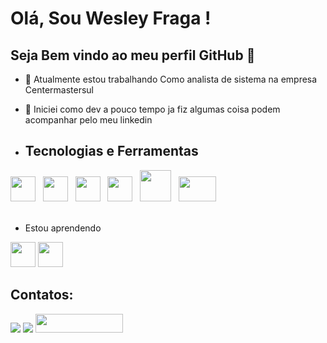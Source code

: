 # Olá, Sou Wesley Fraga ! 
## Seja Bem vindo ao meu perfil GitHub 👋
- 🔭 Atualmente estou trabalhando Como analista de sistema na empresa Centermastersul
- 🌱 Iniciei como dev a pouco tempo ja  fiz algumas coisa podem acompanhar pelo meu linkedin

- ## Tecnologias e Ferramentas
<div>
<img loading="lazy" src="https://cdn.jsdelivr.net/gh/devicons/devicon/icons/csharp/csharp-original.svg" width="40" height="40"/> &nbsp
<img loading="lazy" src="https://cdn.jsdelivr.net/gh/devicons/devicon/icons/javascript/javascript-plain.svg" width="40" height="40"/> &nbsp 
<img loading="lazy" src="https://cdn.jsdelivr.net/gh/devicons/devicon/icons/python/python-original.svg" width="40" height="40"/> &nbsp
<img loading="lazy" src="https://cdn.jsdelivr.net/gh/devicons/devicon/icons/linux/linux-original.svg" width="40" height="40"/> &nbsp
<img loading="lazy" src="https://cdn.jsdelivr.net/gh/devicons/devicon/icons/mysql/mysql-plain-wordmark.svg" width="50" height="50"/> &nbsp
<img loading="lazy" src="https://cdn.jsdelivr.net/gh/devicons/devicon/icons/oracle/oracle-original.svg" width="60" height="40"/> &nbsp
</div>
<br>

- Estou aprendendo
<div>
<img loading="lazy" src="https://cdn.jsdelivr.net/gh/devicons/devicon/icons/html5/html5-original.svg" width="40" height="40"/> 
<img loading="lazy" src="https://cdn.jsdelivr.net/gh/devicons/devicon/icons/css3/css3-original.svg" width="40" height="40"/>
</div>

## Contatos:

<div>
<a href = "lorenzo18042019@gmail.com"><img loading="lazy" src="https://img.shields.io/badge/Gmail-D14836?style=for-the-badge&logo=gmail&logoColor=white" target="_blank"></a>
<a href = "https://www.linkedin.com/in/wesley-fraga-66214723b/" target="_blank"><img loading="lazy" src="https://img.shields.io/badge/-LinkedIn-%230077B5?style=for-the-badge&logo=linkedin&logoColor=white" target="_blank"></a>
<a href="https://whatsa.me/5551993291256"><img loading="lazy" src="https://cdn.discordapp.com/attachments/953613153537753148/1200449507129827348/png-transparent-whatsapp-click-to-chat-button-removebg-preview-removebg-preview.png?ex=65c638b9&is=65b3c3b9&hm=de18926ca90971f5199463e5f6c958766cb9742cc6ddac6fdb70ea92eb0d712f&" width="140" height="30">
</a>
</div>
